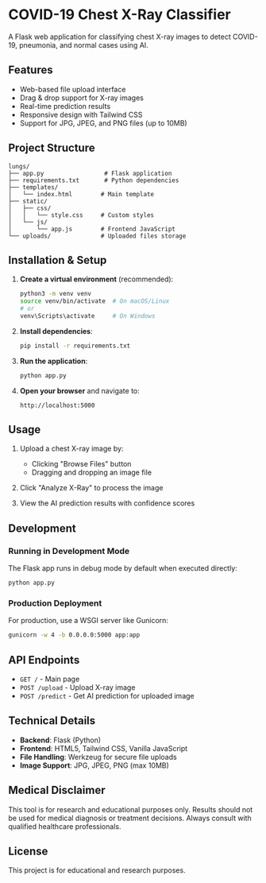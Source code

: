 # COVID-19 Chest X-Ray Classifier

A Flask web application for classifying chest X-ray images to detect COVID-19, pneumonia, and normal cases using AI.

## Features

- Web-based file upload interface
- Drag & drop support for X-ray images
- Real-time prediction results
- Responsive design with Tailwind CSS
- Support for JPG, JPEG, and PNG files (up to 10MB)

## Project Structure

```
lungs/
├── app.py                 # Flask application
├── requirements.txt       # Python dependencies
├── templates/
│   └── index.html        # Main template
├── static/
│   ├── css/
│   │   └── style.css     # Custom styles
│   └── js/
│       └── app.js        # Frontend JavaScript
└── uploads/              # Uploaded files storage
```

## Installation & Setup

1. **Create a virtual environment** (recommended):
   ```bash
   python3 -m venv venv
   source venv/bin/activate  # On macOS/Linux
   # or
   venv\Scripts\activate     # On Windows
   ```

2. **Install dependencies**:
   ```bash
   pip install -r requirements.txt
   ```

3. **Run the application**:
   ```bash
   python app.py
   ```

4. **Open your browser** and navigate to:
   ```
   http://localhost:5000
   ```

## Usage

1. Upload a chest X-ray image by:
   - Clicking "Browse Files" button
   - Dragging and dropping an image file
   
2. Click "Analyze X-Ray" to process the image

3. View the AI prediction results with confidence scores

## Development

### Running in Development Mode

The Flask app runs in debug mode by default when executed directly:

```bash
python app.py
```

### Production Deployment

For production, use a WSGI server like Gunicorn:

```bash
gunicorn -w 4 -b 0.0.0.0:5000 app:app
```

## API Endpoints

- `GET /` - Main page
- `POST /upload` - Upload X-ray image
- `POST /predict` - Get AI prediction for uploaded image

## Technical Details

- **Backend**: Flask (Python)
- **Frontend**: HTML5, Tailwind CSS, Vanilla JavaScript
- **File Handling**: Werkzeug for secure file uploads
- **Image Support**: JPG, JPEG, PNG (max 10MB)

## Medical Disclaimer

This tool is for research and educational purposes only. Results should not be used for medical diagnosis or treatment decisions. Always consult with qualified healthcare professionals.

## License

This project is for educational and research purposes.